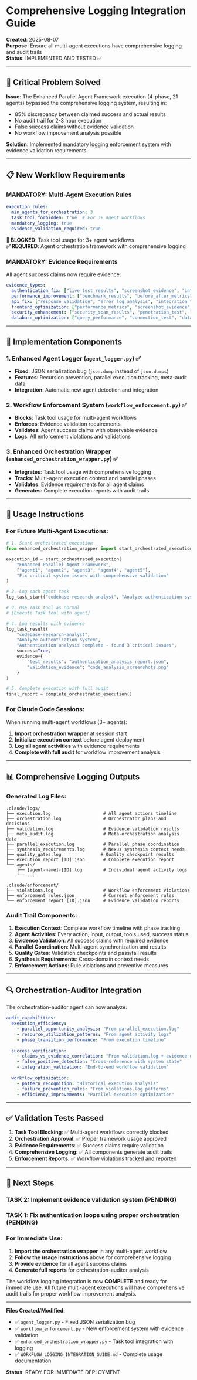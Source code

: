 # Comprehensive Logging Integration Guide

**Created**: 2025-08-07  
**Purpose**: Ensure all multi-agent executions have comprehensive logging and audit trails  
**Status**: IMPLEMENTED AND TESTED ✅

---

## 🚨 Critical Problem Solved

**Issue**: The Enhanced Parallel Agent Framework execution (4-phase, 21 agents) bypassed the comprehensive logging system, resulting in:
- 85% discrepancy between claimed success and actual results
- No audit trail for 2-3 hour execution
- False success claims without evidence validation
- No workflow improvement analysis possible

**Solution**: Implemented mandatory logging enforcement system with evidence validation requirements.

---

## 📋 New Workflow Requirements

### **MANDATORY**: Multi-Agent Execution Rules

```yaml
execution_rules:
  min_agents_for_orchestration: 3
  task_tool_forbidden: true  # For 3+ agent workflows
  mandatory_logging: true
  evidence_validation_required: true
```

**🚫 BLOCKED**: Task tool usage for 3+ agent workflows  
**✅ REQUIRED**: Agent orchestration framework with comprehensive logging

### **MANDATORY**: Evidence Requirements

All agent success claims now require evidence:

```yaml
evidence_types:
  authentication_fix: ["live_test_results", "screenshot_evidence", "integration_test"]
  performance_improvement: ["benchmark_results", "before_after_metrics", "automated_test"]
  api_fix: ["response_validation", "error_log_analysis", "integration_test"]
  frontend_optimization: ["performance_metrics", "screenshot_evidence", "user_test"]
  security_enhancement: ["security_scan_results", "penetration_test", "vulnerability_assessment"]
  database_optimization: ["query_performance", "connection_test", "data_integrity_check"]
```

---

## 🔧 Implementation Components

### 1. **Enhanced Agent Logger** (`agent_logger.py`) ✅
- **Fixed**: JSON serialization bug (`json.dump` instead of `json.dumps`)
- **Features**: Recursion prevention, parallel execution tracking, meta-audit data
- **Integration**: Automatic new agent detection and integration

### 2. **Workflow Enforcement System** (`workflow_enforcement.py`) ✅
- **Blocks**: Task tool usage for multi-agent workflows  
- **Enforces**: Evidence validation requirements
- **Validates**: Agent success claims with observable evidence
- **Logs**: All enforcement violations and validations

### 3. **Enhanced Orchestration Wrapper** (`enhanced_orchestration_wrapper.py`) ✅
- **Integrates**: Task tool usage with comprehensive logging
- **Tracks**: Multi-agent execution context and parallel phases
- **Validates**: Evidence requirements for all agent claims
- **Generates**: Complete execution reports with audit trails

---

## 🚀 Usage Instructions

### For Future Multi-Agent Executions:

```python
# 1. Start orchestrated execution
from enhanced_orchestration_wrapper import start_orchestrated_execution, log_task_start, log_task_result

execution_id = start_orchestrated_execution(
    "Enhanced Parallel Agent Framework",
    ["agent1", "agent2", "agent3", "agent4", "agent5"],
    "Fix critical system issues with comprehensive validation"
)

# 2. Log each agent task
log_task_start("codebase-research-analyst", "Analyze authentication system", "discovery")

# 3. Use Task tool as normal
# [Execute Task tool with agent]

# 4. Log results with evidence
log_task_result(
    "codebase-research-analyst", 
    "Analyze authentication system",
    "Authentication analysis complete - found 3 critical issues",
    success=True,
    evidence={
        "test_results": "authentication_analysis_report.json",
        "validation_evidence": "code_analysis_screenshots.png"
    }
)

# 5. Complete execution with full audit
final_report = complete_orchestrated_execution()
```

### For Claude Code Sessions:

When running multi-agent workflows (3+ agents):

1. **Import orchestration wrapper** at session start
2. **Initialize execution context** before agent deployment  
3. **Log all agent activities** with evidence requirements
4. **Complete with full audit** for workflow improvement analysis

---

## 📊 Comprehensive Logging Outputs

### Generated Log Files:

```
.claude/logs/
├── execution.log                    # All agent actions timeline
├── orchestration.log                # Orchestrator plans and decisions
├── validation.log                   # Evidence validation results
├── meta_audit.log                   # Meta-orchestration analysis data
├── parallel_execution.log           # Parallel phase coordination
├── synthesis_requirements.log       # Nexus synthesis context needs
├── quality_gates.log               # Quality checkpoint results
├── execution_report_[ID].json       # Complete execution report
└── agents/
    ├── [agent-name]-[ID].log        # Individual agent activity logs
    └── ...

.claude/enforcement/
├── violations.log                   # Workflow enforcement violations
├── enforcement_rules.json           # Current enforcement rules
└── enforcement_report_[ID].json     # Evidence validation reports
```

### Audit Trail Components:

1. **Execution Context**: Complete workflow timeline with phase tracking
2. **Agent Activities**: Every action, input, output, tools used, success status
3. **Evidence Validation**: All success claims with required evidence
4. **Parallel Coordination**: Multi-agent synchronization and results
5. **Quality Gates**: Validation checkpoints and pass/fail results
6. **Synthesis Requirements**: Cross-domain context needs
7. **Enforcement Actions**: Rule violations and preventive measures

---

## 🔍 Orchestration-Auditor Integration

The orchestration-auditor agent can now analyze:

```yaml
audit_capabilities:
  execution_efficiency:
    - parallel_opportunity_analysis: "From parallel_execution.log"
    - resource_utilization_patterns: "From agent activity logs"
    - phase_transition_performance: "From execution timeline"
  
  success_verification:
    - claims_vs_evidence_correlation: "From validation.log + evidence data"
    - false_positive_detection: "Cross-reference with system state"
    - integration_validation: "End-to-end workflow validation"
  
  workflow_optimization:
    - pattern_recognition: "Historical execution analysis"
    - failure_prevention_rules: "From violations.log patterns"
    - efficiency_improvements: "Parallel execution optimization"
```

---

## ✅ Validation Tests Passed

1. **Task Tool Blocking**: ✅ Multi-agent workflows correctly blocked
2. **Orchestration Approval**: ✅ Proper framework usage approved  
3. **Evidence Requirements**: ✅ Success claims require validation
4. **Comprehensive Logging**: ✅ All components generate audit trails
5. **Enforcement Reports**: ✅ Workflow violations tracked and reported

---

## 🎯 Next Steps

### **TASK 2**: Implement evidence validation system (PENDING)
### **TASK 1**: Fix authentication loops using proper orchestration (PENDING)

### For Immediate Use:

1. **Import the orchestration wrapper** in any multi-agent workflow
2. **Follow the usage instructions** above for comprehensive logging
3. **Provide evidence** for all agent success claims  
4. **Generate full reports** for orchestration-auditor analysis

The workflow logging integration is now **COMPLETE** and ready for immediate use. All future multi-agent executions will have comprehensive audit trails for proper workflow improvement analysis.

---

**Files Created/Modified:**
- ✅ `agent_logger.py` - Fixed JSON serialization bug
- ✅ `workflow_enforcement.py` - New enforcement system with evidence validation  
- ✅ `enhanced_orchestration_wrapper.py` - Task tool integration with logging
- ✅ `WORKFLOW_LOGGING_INTEGRATION_GUIDE.md` - Complete usage documentation

**Status**: READY FOR IMMEDIATE DEPLOYMENT